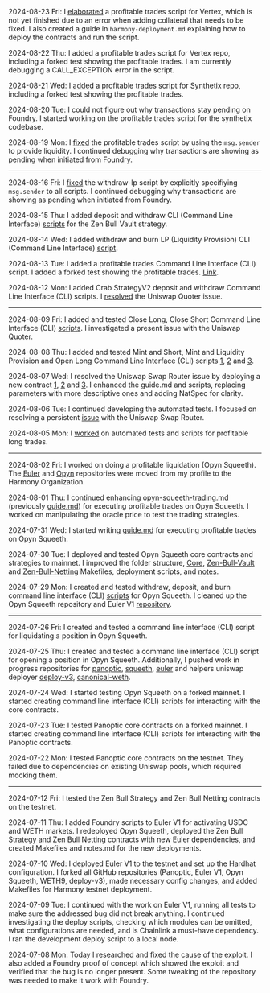 2024-08-23 Fri: I [elaborated](https://github.com/0x73696d616f/vertex-contracts/commit/2bb87771ba408e277c38f4c3a0975e99d397e421) a profitable trades script for Vertex, which is not yet finished due to an error when adding collateral that needs to be fixed. I also created a guide in `harmony-deployment.md` explaining how to deploy the contracts and run the script.

2024-08-22 Thu: I added a profitable trades script for Vertex repo, including a forked test showing the profitable trades. I am currently debugging a CALL_EXCEPTION error in the script. 

2024-08-21 Wed: I [added](https://github.com/harmony-one/synthetix/pull/1) a profitable trades script for Synthetix repo, including a forked test showing the profitable trades.

2024-08-20 Tue: I could not figure out why transactions stay pending on Foundry. I started working on the profitable trades script for the synthetix codebase.

2024-08-19 Mon: I [fixed](https://github.com/0x73696d616f/squeeth-monorepo/commit/69256a6f8c302f544e7ee0c2424685ba634b04af) the profitable trades script by using the `msg.sender` to provide liquidity. I continued debugging why transactions are showing as pending when initiated from Foundry.

---

2024-08-16 Fri: I [fixed](https://github.com/0x73696d616f/squeeth-monorepo/commit/329c9ebc127edcc35de33a49371144dcf7adc96b) the withdraw-lp script by explicitly specifiying `msg.sender` to all scripts. I continued debugging why transactions are showing as pending when initiated from Foundry.

2024-08-15 Thu: I added deposit and withdraw CLI (Command Line Interface) [scripts](https://github.com/0x73696d616f/squeeth-monorepo/commit/65b92ceb5eab89636fe577218c279d7a5e32b15a) for the Zen Bull Vault strategy.

2024-08-14 Wed: I added withdraw and burn LP (Liquidity Provision) CLI (Command Line Interface) [script](https://github.com/0x73696d616f/squeeth-monorepo/commit/9e5c304636d17d3c9e284df6a419628fcae4762f).

2024-08-13 Tue: I added a profitable trades Command Line Interface (CLI) script. I added a forked test showing the profitable trades. [Link](https://github.com/0x73696d616f/squeeth-monorepo/commit/4fe8aaefd311d1daf1b97feb97e07ee7fe577bb9).

2024-08-12 Mon: I added Crab StrategyV2 deposit and withdraw Command Line Interface (CLI) scripts. I [resolved](https://github.com/0x73696d616f/squeeth-monorepo/commit/ac6e577c0485ca80966b7db9e6747206097d1214) the Uniswap Quoter issue.

---

2024-08-09 Fri: I added and tested Close Long, Close Short Command Line Interface (CLI) [scripts](https://github.com/0x73696d616f/squeeth-monorepo/commit/a7bdcc5a82720bb156c2546329c8b2b9450b05cf). I investigated a present issue with the Uniswap Quoter.

2024-08-08 Thu: I added and tested Mint and Short, Mint and Liquidity Provision and Open Long Command Line Interface (CLI) scripts [1](https://github.com/0x73696d616f/squeeth-monorepo/commit/fa1a72a7c7a8c769338d71142a50a950a21c5b08), [2](https://github.com/0x73696d616f/squeeth-monorepo/commit/70f04330b8f9c7bb59159a346525b058cf36b040) and [3](https://github.com/0x73696d616f/squeeth-monorepo/commit/2b3f6297739cb414bbd3aadf55cd441235a2032b).

2024-08-07 Wed: I resolved the Uniswap Swap Router issue by deploying a new contract [1](https://github.com/0x73696d616f/squeeth-monorepo/commit/00ace5892eb765f81492ef27a24f329283667e37), [2](https://github.com/0x73696d616f/squeeth-monorepo/commit/0288a5703295964321ccf66982e9e21e28b037ef) and [3](https://github.com/0x73696d616f/squeeth-monorepo/commit/fe389753340d0e5a59f350821b81d71b1baed437). I enhanced the guide.md and scripts, replacing parameters with more descriptive ones and adding NatSpec for clarity.

2024-08-06 Tue: I continued developing the automated tests. I focused on resolving a persistent [issue](https://github.com/0x73696d616f/squeeth-monorepo/commit/28b5b88363f62d0096dc715bfe32f3d5f153ce90) with the Uniswap Swap Router.

2024-08-05 Mon: I [worked](https://github.com/harmony-one/squeeth-monorepo/commit/65b92ceb5eab89636fe577218c279d7a5e32b15a) on automated tests and scripts for profitable long trades.

---

2024-08-02 Fri: I worked on doing a profitable liquidation (Opyn Squeeth). The [Euler](https://github.com/harmony-one/euler-contracts) and [Opyn](https://github.com/harmony-one/squeeth-monorepo) repositories were moved from my profile to the Harmony Organization.

2024-08-01 Thu: I continued enhancing [opyn-squeeth-trading.md](https://github.com/harmony-one/h/blob/main/docs/opyn-squeeth-trading.md) (previously [guide.md](https://github.com/0x73696d616f/squeeth-monorepo/blob/main/guide.md)) for executing profitable trades on Opyn Squeeth. I worked on manipulating the oracle price to test the trading strategies.

2024-07-31 Wed: I started writing [guide.md](https://github.com/0x73696d616f/squeeth-monorepo/blob/main/guide.md) for executing profitable trades on Opyn Squeeth.

2024-07-30 Tue: I deployed and tested Opyn Squeeth core contracts and strategies to mainnet. I improved the folder structure, [Core](https://github.com/0x73696d616f/squeeth-monorepo/blob/main/packages/hardhat/Makefile), [Zen-Bull-Vault](https://github.com/0x73696d616f/squeeth-monorepo/blob/main/packages/zen-bull-vault/Makefile) and [Zen-Bull-Netting](https://github.com/0x73696d616f/squeeth-monorepo/blob/main/packages/zen-bull-netting/Makefile) Makefiles, deployment scripts, and [notes](https://github.com/0x73696d616f/squeeth-monorepo/blob/main/notes.md).

2024-07-29 Mon: I created and tested withdraw, deposit, and burn command line interface (CLI) [scripts](https://github.com/0x73696d616f/squeeth-monorepo/blob/main/packages/cli/Makefile) for Opyn Squeeth. I cleaned up the Opyn Squeeth repository and Euler V1 [repository](https://github.com/0x73696d616f/euler-contracts/commit/98ae2ae4346f94777ea7cab9a790d5db4516fc5a).

---

2024-07-26 Fri: I created and tested a command line interface (CLI) script for liquidating a position in Opyn Squeeth.

2024-07-25 Thu: I created and tested a command line interface (CLI) script for opening a position in Opyn Squeeth. Additionally, I pushed work in progress repositories for [panoptic](https://github.com/0x73696d616f/panoptic-v1-core), [squeeth](https://github.com/0x73696d616f/squeeth-monorepo), [euler](https://github.com/0x73696d616f/euler-contracts) and helpers uniswap deployer [deploy-v3](https://github.com/0x73696d616f/deploy-v3), [canonical-weth](https://github.com/0x73696d616f/canonical-weth).

2024-07-24 Wed: I started testing Opyn Squeeth on a forked mainnet. I started creating command line interface (CLI) scripts for interacting with the core contracts.

2024-07-23 Tue: I tested Panoptic core contracts on a forked mainnet. I started creating command line interface (CLI) scripts for interacting with the Panoptic contracts.

2024-07-22 Mon: I tested Panoptic core contracts on the testnet. They failed due to dependencies on existing Uniswap pools, which required mocking them.

---

2024-07-12 Fri: I tested the Zen Bull Strategy and Zen Bull Netting contracts on the testnet.

2024-07-11 Thu:
I added Foundry scripts to Euler V1 for activating USDC and WETH markets. I redeployed Opyn Squeeth, deployed the Zen Bull Strategy and Zen Bull Netting contracts with new Euler dependencies, and created Makefiles and notes.md for the new deployments.

2024-07-10 Wed:
I deployed Euler V1 to the testnet and set up the Hardhat configuration. I forked all GitHub repositories (Panoptic, Euler V1, Opyn Squeeth, WETH9, deploy-v3), made necessary config changes, and added Makefiles for Harmony testnet deployment.

2024-07-09 Tue: I continued with the work on Euler V1, running all tests to make sure the addressed bug did not break anything. I continued investigating the deploy scripts, checking which modules can be omitted, what configurations are needed, and is Chainlink a must-have dependency. I ran the development deploy script to a local node.

2024-07-08 Mon: Today I researched and fixed the cause of the exploit. I also added a Foundry proof of concept which showed the exploit and verified that the bug is no longer present. Some tweaking of the repository was needed to make it work with Foundry.
